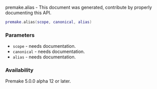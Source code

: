 premake.alias - This document was generated, contribute by properly documenting this API.

```lua
premake.alias(scope, canonical, alias)
```

### Parameters ###

* `scope` - needs documentation.
* `canonical` - needs documentation.
* `alias` - needs documentation.

### Availability ###

Premake 5.0.0 alpha 12 or later.

